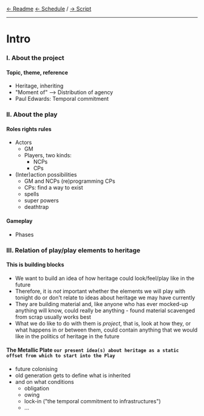 [← Readme](readme.md) [← Schedule](schedule.md) / [→ Script](script.md)  

---

# Intro

### I. About the project

#### Topic, theme, reference
- Heritage, inheriting
- "Moment of" --> Distribution of agency
- Paul Edwards: Temporal commitment



### II. About the play

#### Roles rights rules
- Actors
  - GM
  - Players, two kinds:
    - NCPs
    - CPs
- (Inter)action possibilities
  - GM and NCPs (re)programming CPs
  - CPs: find a way to exist
  - spells
  - super powers
  - deathtrap

#### Gameplay 
- Phases



### III. Relation of play/play elements to heritage
#### This is building blocks
- We want to build an idea of how heritage could look/feel/play like in the future
- Therefore, it is *not* important whether the elements we will play with tonight do or don't relate to ideas about heritage we may have currently
- They are building material and, like anyone who has ever mocked-up anything will know, could really be anything - found material scavenged from scrap usually works best
- What we do like to do with them is *project*, that is, look at how they, or what happens in or between them, could contain anything that we would like in the politics of heritage in the future

#### The Metallic Plate `our present idea(s) about heritage as a static offset from which to start into the Play`
- future colonising
- old generation gets to define what is inherited
- and on what conditions
  - obligation
  - owing
  - lock-in ("the temporal commitment to infrastructures")
  - ...


